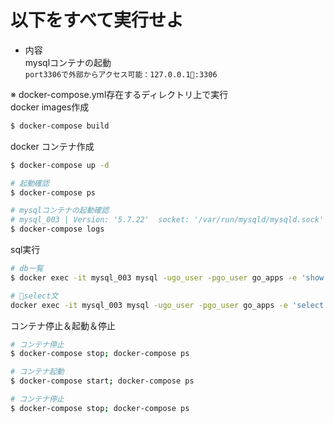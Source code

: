 # 以下をすべて実行せよ
- 内容  
    mysqlコンテナの起動  
    `port3306で外部からアクセス可能：127.0.0.1:3306`

※ docker-compose.yml存在するディレクトリ上で実行  
docker images作成
```bash
$ docker-compose build
```

docker コンテナ作成
```bash
$ docker-compose up -d

# 起動確認
$ docker-compose ps

# mysqlコンテナの起動確認
# mysql_003 | Version: '5.7.22'  socket: '/var/run/mysqld/mysqld.sock'  port: 3306  MySQL Community Server (GPL)と表示されればOK
$ docker-compose logs
```

sql実行
```bash
# db一覧
$ docker exec -it mysql_003 mysql -ugo_user -pgo_user go_apps -e 'show databases;'

# select文
docker exec -it mysql_003 mysql -ugo_user -pgo_user go_apps -e 'select * from tasks;'
```

コンテナ停止＆起動＆停止
```bash
# コンテナ停止
$ docker-compose stop; docker-compose ps

# コンテナ起動
$ docker-compose start; docker-compose ps

# コンテナ停止
$ docker-compose stop; docker-compose ps
```